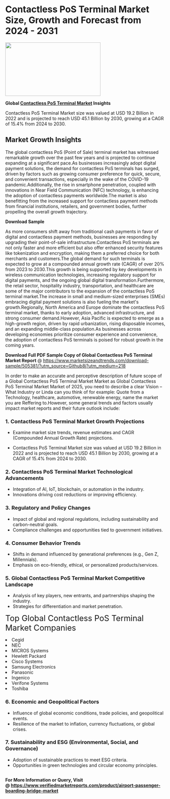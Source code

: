 <H1>Contactless PoS Terminal Market Size, Growth and Forecast from 2024 - 2031</H1><img class="aligncenter size-medium wp-image-584254" src="https://thirdeyenews.in/wp-content/uploads/2024/09/Global-Market-Research-300x168.jpeg" alt="" width="300" height="168" /><p><strong>Global&nbsp;<a href="https://www.marketsizeandtrends.com/download-sample/505381/?utm_source=Github8j?utm_medium=218">Contactless PoS Terminal Market</a> Insights</strong></p><p>Contactless PoS Terminal Market size was valued at USD 19.2 Billion in 2022 and is projected to reach USD 45.1 Billion by 2030, growing at a CAGR of 15.4% from 2024 to 2030.</p><p><h2>Market Growth Insights</h2> <p>The global contactless PoS (Point of Sale) terminal market has witnessed remarkable growth over the past few years and is projected to continue expanding at a significant pace.As businesses increasingly adopt digital payment solutions, the demand for contactless PoS terminals has surged, driven by factors such as growing consumer preference for quick, secure, and convenient transactions, especially in the wake of the COVID-19 pandemic.Additionally, the rise in smartphone penetration, coupled with innovations in Near Field Communication (NFC) technology, is enhancing the adoption of contactless payments worldwide.The market is also benefitting from the increased support for contactless payment methods from financial institutions, retailers, and government bodies, further propelling the overall growth trajectory.</p> <p><strong>Download Sample</strong></p> <p>As more consumers shift away from traditional cash payments in favor of digital and contactless payment methods, businesses are responding by upgrading their point-of-sale infrastructure.Contactless PoS terminals are not only faster and more efficient but also offer enhanced security features like tokenization and encryption, making them a preferred choice for both merchants and customers.The global demand for such terminals is expected to grow at a compounded annual growth rate (CAGR) of over 20% from 2023 to 2030.This growth is being supported by key developments in wireless communication technologies, increasing regulatory support for digital payments, and the ongoing global digital transformation.Furthermore, the retail sector, hospitality industry, transportation, and healthcare are some of the major contributors to the expansion of the contactless PoS terminal market.The increase in small and medium-sized enterprises (SMEs) embracing digital payment solutions is also fueling the market's growth.Regionally, North America and Europe dominate the contactless PoS terminal market, thanks to early adoption, advanced infrastructure, and strong consumer demand.However, Asia Pacific is expected to emerge as a high-growth region, driven by rapid urbanization, rising disposable incomes, and an expanding middle-class population.As businesses across developing economies prioritize consumer experience and convenience, the adoption of contactless PoS terminals is poised for robust growth in the coming years.</p> <p><span class=""><strong>Download Full PDF Sample Copy of Global Contactless PoS Terminal Market Report</strong> @ <a href="https://www.marketsizeandtrends.com/download-sample/505381/?utm_source=Github8j?utm_medium=218" target="_blank">https://www.marketsizeandtrends.com/download-sample/505381/?utm_source=Github8j?utm_medium=218</a></span></p><p>In order to make an accurate and perceptive description of future scope of a Global&nbsp;Contactless PoS Terminal Market Market as Global&nbsp;Contactless PoS Terminal Market Market of 2025, you need to describe a clear Vision &ndash; What Industry or Linda can you think of for example: Quote from a Technology, healthcare, automotive, renewable energy, name the market you are Reffering to.However, some general trends and factors usually impact market reports and their future outlook include:</p><h3>1.&nbsp;<strong>Contactless PoS Terminal Market Growth Projections</strong></h3><ul><li>Examine market size trends, revenue estimates and CAGR (Compounded Annual Growth Rate) projections.</li><li><p>Contactless PoS Terminal Market size was valued at USD 19.2 Billion in 2022 and is projected to reach USD 45.1 Billion by 2030, growing at a CAGR of 15.4% from 2024 to 2030.</p></li></ul><h3>2.&nbsp;<strong>Contactless PoS Terminal Market Technological Advancements</strong></h3><ul><li>Integration of AI, IoT, blockchain, or automation in the industry.</li><li>Innovations driving cost reductions or improving efficiency.</li></ul><h3>3.&nbsp;<strong>Regulatory and Policy Changes</strong></h3><ul><li>Impact of global and regional regulations, including sustainability and carbon-neutral goals.</li><li>Compliance challenges and opportunities tied to government initiatives.</li></ul><h3>4.&nbsp;<strong>Consumer Behavior Trends</strong></h3><ul><li>Shifts in demand influenced by generational preferences (e.g., Gen Z, Millennials).</li><li>Emphasis on eco-friendly, ethical, or personalized products/services.</li></ul><h3>5.&nbsp;<strong>Global Contactless PoS Terminal Market Competitive Landscape</strong></h3><ul><li>Analysis of key players, new entrants, and partnerships shaping the industry.</li><li>Strategies for differentiation and market penetration.</li></ul><p data-pm-slice="1 1 []"><span style="color: inherit; font-family: inherit; font-size: 25px;">Top Global Contactless PoS Terminal Market Companies</span></p><div class="" data-test-id=""><p><li>Cegid</li><li> NEC</li><li> MICROS Systems</li><li> Hewlett Packard</li><li> Cisco Systems</li><li> Samsung Electronics</li><li> Panasonic</li><li> Ingenico</li><li> Verifone Systems</li><li> Toshiba</li></p></div><h3>6.&nbsp;<strong>Economic and Geopolitical Factors</strong></h3><ul><li>Influence of global economic conditions, trade policies, and geopolitical events.</li><li>Resilience of the market to inflation, currency fluctuations, or global crises.</li></ul><h3>7.&nbsp;<strong>Sustainability and ESG (Environmental, Social, and Governance)</strong></h3><ul><li>Adoption of sustainable practices to meet ESG criteria.</li><li>Opportunities in green technologies and circular economy principles.</li></ul><h2><strong style="font-size: 14px;">For More Information or Query, Visit @&nbsp;</strong><a style="background-color: #ffffff; font-size: 14px;" href="https://www.marketsizeandtrends.com/report/contactless-pos-terminal-market/" target="_blank">https://www.verifiedmarketreports.com/product/airport-passenger-boarding-bridge-market</a></h2>